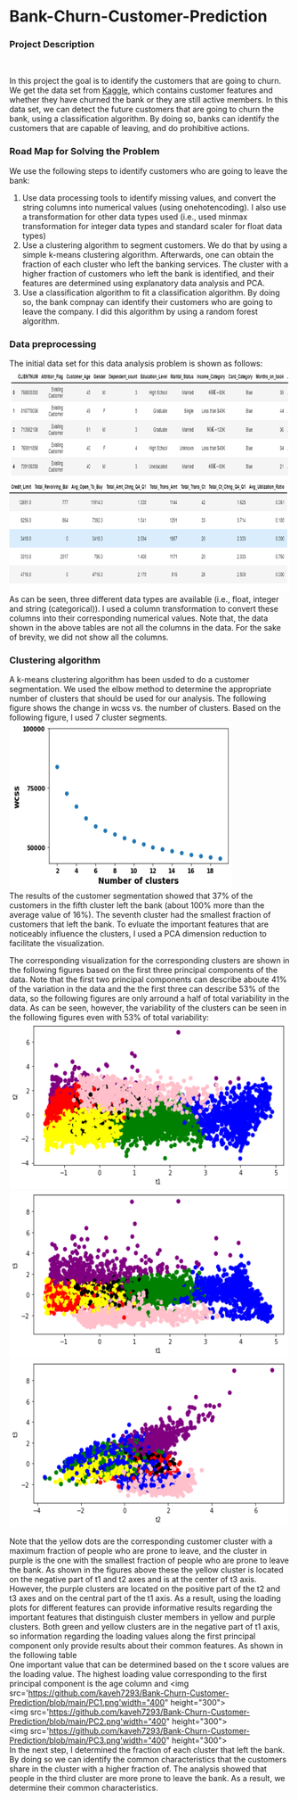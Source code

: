 # Bank-Churn-Customer-Prediction
<h3> Project Description</h3><br>
<p> In this project the goal is to identify the customers that are going to churn. We get the data set from <a href=https://www.kaggle.com/datasets/sakshigoyal7/credit-card-customers>Kaggle</a>, which contains customer features and whether they have churned the bank or they are still active members. In this data set, we can detect the future customers that are going to churn the bank, using a classification algorithm. By doing so, banks can identify the customers that are capable of leaving, and do prohibitive actions. </p>
<h3>Road Map for Solving the Problem</h3>
<p> We use the following steps to identify customers who are going to leave the bank:<br>
  <ol>
    <li> Use data processing tools to identify missing values, and convert the string columns into numerical values (using onehotencoding). I also use a transformation for other data types used (i.e., used minmax transformation for integer data types and standard scaler for float data types)</li>
    <li>Use a clustering algorithm to segment customers. We do that by using a simple k-means clustering algorithm. Afterwards, one can obtain the fraction of each cluster who left the banking services. The cluster with a higher fraction of customers who left the bank is identified, and their features are determined using explanatory data analysis and PCA. </li>
    <li>Use a classification algorithm to fit a classification algorithm. By doing so, the bank compnay can identify their customers who are going to leave the company. I did this algorithm by using a random forest algorithm.</li>
    
  </ol>
<h3> Data preprocessing </h3>
<p> The initial data set for this data analysis problem is shown as follows:<br>
  <img src='https://github.com/kaveh7293/Bank-Churn-Customer-Prediction/blob/main/Screenshot%202022-07-11%20140037.png' width="850" height="200"><br>
  <img src='https://github.com/kaveh7293/Bank-Churn-Customer-Prediction/blob/main/Screenshot%202022-07-11%20140723.png' width="850" height="200"><br>
  As can be seen, three different data types are available (i.e., float, integer and string (categorical)). I used a column transformation to convert these columns into their corresponding numerical values. Note that, the data shown in the above tables are not all the columns in the data. For the sake of brevity, we did not show all the columns. 
  
</p>
<h3> Clustering algorithm</h3>
<p> A k-means clustering algorithm has been usded to do a customer segmentation. We used the elbow method to determine the appropriate number of clusters that should be used for our analysis. The following figure shows the change in wcss vs. the number of clusters. Based on the following figure, I used 7 cluster segments.<br>
<img src='https://github.com/kaveh7293/Bank-Churn-Customer-Prediction/blob/main/download2.png' width="400" height="300"><br>
The results of the customer segmentation showed that 37% of the customers in the fifth cluster left the bank (about 100% more than the average value of 16%). The seventh cluster had the smallest fraction of customers that left the bank. To evluate the important features that are noticeably influence the clusters, I used a PCA dimension reduction to  facilitate the visualization.
  
  The corresponding visualization for the corresponding clusters are shown in the following figures based on the first three principal components of the data. Note that the first two principal components can describe aboute 41% of the variation in the data and the the first three can describe 53% of the data, so the following figures are only arround a half of total variability in the data. As can be seen, however, the variability of the clusters can be seen in the following figures even with 53% of total variability:<br>
<img src='https://github.com/kaveh7293/Bank-Churn-Customer-Prediction/blob/main/t1_t2.png' width="500" height="300"><br>
<img src='https://github.com/kaveh7293/Bank-Churn-Customer-Prediction/blob/main/t3_t1.png' width="500" height="300"><br>
<img src='https://github.com/kaveh7293/Bank-Churn-Customer-Prediction/blob/main/t3_t2.png' width="500" height="300"><br>

  Note that the yellow dots are the corresponding customer cluster with a maximum fraction of people who are prone to leave, and the cluster in purple is the one with the smallest fraction of people who are prone to leave the bank. As shown in the figures above these the yellow cluster is located on the negative part of t1 and t2 axes and is at the center of t3 axis. However, the purple clusters are located on the positive part of the t2 and t3 axes and on the central part of the t1 axis. As a result, using the loading plots for different features can provide informative results regarding the important features that distinguish cluster members in yellow and purple clusters. Both green and yellow clusters are in the negative part of t1 axis, so information regarding the loading values along the first principal component only provide results about their common features. As shown in the following table<br>
  One important value that can be determined based on the t score values are the loading value. The highest loading value corresponding to the first principal component is the age column and 
  <img src='https://github.com/kaveh7293/Bank-Churn-Customer-Prediction/blob/main/PC1.png'width="400" height="300"><br>
  <img src='https://github.com/kaveh7293/Bank-Churn-Customer-Prediction/blob/main/PC2.png'width="400" height="300"><br>
  <img src='https://github.com/kaveh7293/Bank-Churn-Customer-Prediction/blob/main/PC3.png'width="400" height="300"><br>
  In the next step, I determined the fraction of each cluster that left the bank. By doing so we can identify the common characteristics that the customers share in the cluster with a higher fraction of. The analysis showed that people in the third cluster are more prone to leave the bank. As a result, we determine their common characteristics.
</p>
